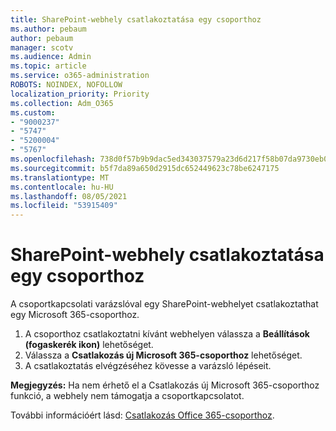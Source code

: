```yaml
---
title: SharePoint-webhely csatlakoztatása egy csoporthoz
ms.author: pebaum
author: pebaum
manager: scotv
ms.audience: Admin
ms.topic: article
ms.service: o365-administration
ROBOTS: NOINDEX, NOFOLLOW
localization_priority: Priority
ms.collection: Adm_O365
ms.custom:
- "9000237"
- "5747"
- "5200004"
- "5767"
ms.openlocfilehash: 738d0f57b9b9dac5ed343037579a23d6d217f58b07da9730eb0bd08bc78c25e6
ms.sourcegitcommit: b5f7da89a650d2915dc652449623c78be6247175
ms.translationtype: MT
ms.contentlocale: hu-HU
ms.lasthandoff: 08/05/2021
ms.locfileid: "53915409"
---
```

# <a name="connect-a-sharepoint-site-to-a-group"></a>SharePoint-webhely csatlakoztatása egy csoporthoz

A csoportkapcsolati varázslóval egy SharePoint-webhelyet csatlakoztathat egy Microsoft 365-csoporthoz.

1. A csoporthoz csatlakoztatni kívánt webhelyen válassza a  **Beállítások (fogaskerék ikon)** lehetőséget.
2. Válassza a  **Csatlakozás új Microsoft 365-csoporthoz** lehetőséget.
3. A csatlakoztatás elvégzéséhez kövesse a varázsló lépéseit.

**Megjegyzés:**  Ha nem érhető el a Csatlakozás új Microsoft 365-csoporthoz funkció, a webhely nem támogatja a csoportkapcsolatot.

További információért lásd:  [Csatlakozás Office 365-csoporthoz](https://docs.microsoft.com/sharepoint/dev/transform/modernize-connect-to-office365-group).